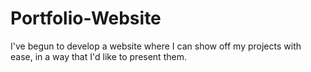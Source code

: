 # Portfolio-Website
I've begun to develop a website where I can show off my projects with ease, in a way that I'd like to present them.
